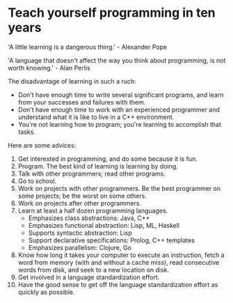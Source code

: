 # Teach yourself programming in ten years

'A little learning is a dangerous thing.' - Alexander Pope

'A language that doesn't affect the way you think about programming, is not 
worth knowing.' - Alan Perlis

The disadvantage of learning in such a ruch:  
- Don't have enough time to write several significant programs, and learn from
your successes and failures with them.
- Don't have enough time to work with an experienced programmer and understand
what it is like to live in a C++ environment.
- You're not learning how to program; you're learning to accomplish that tasks.

Here are some advices:  
1. Get interested in programming, and do some because it is fun.
2. Program. The best kind of learning is learning by doing.
3. Talk with other programmers; read other programs.
4. Go to school.
5. Work on projects with other programmers. Be the best programmer on some
projects; be the worst on some others.
6. Work on projects after other programmers.
7. Learn at least a half dozen programming languages.
    - Emphasizes class abstractions: Java, C++
    - Emphasizes functional abstraction: Lisp, ML, Haskell
    - Supports syntactic abstraction: Lisp
    - Support declarative specifications: Prolog, C++ templates
    - Emphasizes parallelism: Clojure, Go
8. Know how long it takes your computer to execute an instruction, fetch a word
from memory (with and without a cache miss), read consecutive words from disk, 
and seek to a new location on disk.
9. Get involved in a language standardization effort.
10. Have the good sense to get off the language standardization effort as
quickly as possible.
